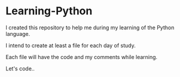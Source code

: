 # Learning-Python

I created this repository to help me during my learning of the Python language.

I intend to create at least a file for each day of study.

Each file will have the code and my comments while learning.

Let's code..